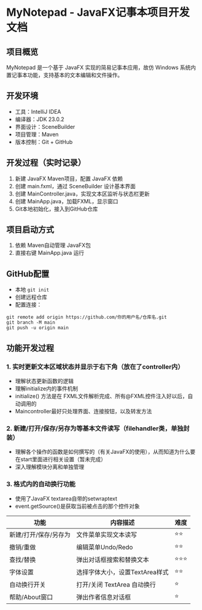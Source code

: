 # MyNotepad - JavaFX记事本项目开发文档

## 项目概览

MyNotepad 是一个基于 JavaFX 实现的简易记事本应用，故仿 Windows 系统内置记事本功能，支持基本的文本编辑和文件操作。



## 开发环境

- 工具：IntelliJ IDEA
- 编译器：JDK 23.0.2
- 界面设计：SceneBuilder
- 项目管理：Maven
- 版本控制：Git + GitHub



## 开发过程（实时记录）

1. 新建 JavaFX Maven项目，配置 JavaFX 依赖
2. 创建 main.fxml，通过 SceneBuilder 设计基本界面
3. 创建 MainController.java，实现文本区监听与状态栏更新
4. 创建 MainApp.java，加载FXML，显示窗口
5. Git本地初始化，接入到GitHub仓库



## 项目启动方式

1. 依赖 Maven自动管理 JavaFX包
2. 直接右键 MainApp.java 运行



## GitHub配置

- 本地 `git init`
- 创建远程仓库
- 配置连接：

```
git remote add origin https://github.com/你的用户名/仓库名.git
git branch -M main
git push -u origin main
```



## 功能开发过程

### 1. 实时更新文本区域状态并显示于右下角（放在了controller内）

- 理解状态更新函数的逻辑
- 理解initialize内的事件机制
- initialize() 方法是在 FXML文件解析完成、所有@FXML控件注入好以后，自动调用的
- Maincontroller最好只处理界面、连接按钮，以及转发方法

### 2. 新建/打开/保存/另存为等基本文件读写（filehandler类，单独封装）

- 理解各个操作的函数是如何撰写的（有关JavaFX的使用），从而知道为什么要在start里面进行相关设置（暂未完成）
- 深入理解模块分离和单独管理



### 3. 格式内的自动换行功能

- 使用了JavaFX textarea自带的setwraptext
- event.getSource()是获取当前被点击的那个控件对象



| 功能                  | 内容描述                       | 难度 |
| --------------------- | ------------------------------ | ---- |
| 新建/打开/保存/另存为 | 文件菜单实现文本读写           | ⭐⭐   |
| 撤销/重做             | 编辑菜单Undo/Redo              | ⭐⭐   |
| 查找/替换             | 弹出对话框搜索和替换文本       | ⭐⭐⭐  |
| 字体设置              | 选择字体大小，设置TextArea样式 | ⭐⭐   |
| 自动换行开关          | 打开/关闭 TextArea 自动换行    | ⭐    |
| 帮助/About窗口        | 弹出作者信息对话框             | ⭐    |


